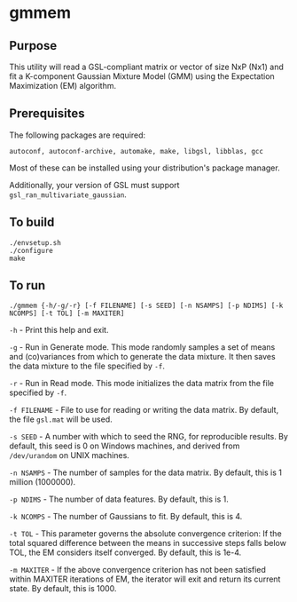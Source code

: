 # gmmem

## Purpose
This utility will read a GSL-compliant matrix or vector of size NxP (Nx1) and fit a K-component Gaussian Mixture Model (GMM) using the Expectation Maximization (EM) algorithm.

## Prerequisites
The following packages are required:

    autoconf, autoconf-archive, automake, make, libgsl, libblas, gcc

Most of these can be installed using your distribution's package manager.

Additionally, your version of GSL must support `gsl_ran_multivariate_gaussian`.

## To build
    ./envsetup.sh
    ./configure
    make

## To run
    ./gmmem {-h/-g/-r} [-f FILENAME] [-s SEED] [-n NSAMPS] [-p NDIMS] [-k NCOMPS] [-t TOL] [-m MAXITER]

`-h` - Print this help and exit.

`-g` - Run in Generate mode.  This mode randomly samples a set of means and (co)variances from which to generate the data mixture.  It then saves the data mixture to the file specified by `-f`.

`-r` - Run in Read mode.  This mode initializes the data matrix from the file specified by `-f`.

`-f FILENAME` - File to use for reading or writing the data matrix.  By default, the file `gsl.mat` will be used.

`-s SEED` - A number with which to seed the RNG, for reproducible results.  By default, this seed is 0 on Windows machines, and derived from `/dev/urandom` on UNIX machines.

`-n NSAMPS` - The number of samples for the data matrix.  By default, this is 1 million (1000000).

`-p NDIMS` - The number of data features.  By default, this is 1.

`-k NCOMPS` - The number of Gaussians to fit.  By default, this is 4.

`-t TOL` - This parameter governs the absolute convergence criterion: If the total squared difference between the means in successive steps falls below TOL, the EM considers itself converged.  By default, this is 1e-4.

`-m MAXITER` - If the above convergence criterion has not been satisfied within MAXITER iterations of EM, the iterator will exit and return its current state.  By default, this is 1000.
